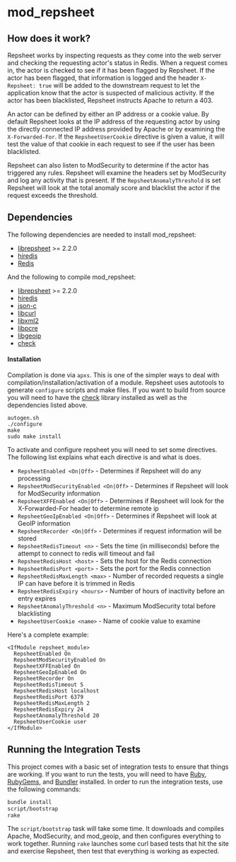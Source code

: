 # mod_repsheet

## How does it work?

Repsheet works by inspecting requests as they come into the web server
and checking the requesting actor's status in Redis. When a request
comes in, the actor is checked to see if it has been flagged by
Repsheet. If the actor has been flagged, that information is logged
and the header `X-Repsheet: true` will be added to the downstream
request to let the application know that the actor is suspected of
malicious activity. If the actor has been blacklisted, Repsheet
instructs Apache to return a 403.

An actor can be defined by either an IP address or a cookie value. By
default Repsheet looks at the IP address of the requesting actor by
using the directly connected IP address provided by Apache or by
examining the `X-Forwarded-For`. If the `RepsheetUserCookie`
directive is given a value, it will test the value of that cookie in
each request to see if the user has been blacklisted.

Repsheet can also listen to ModSecurity to determine if the actor has
triggered any rules. Repsheet will examine the headers set by
ModSecurity and log any activity that is present. If the
`RepsheetAnomalyThreshold` is set Repsheet will look at the total
anomaly score and blacklist the actor if the request exceeds the
threshold.

## Dependencies

The following dependencies are needed to install mod_repsheet:

* [librepsheet](https://github.com/repsheet/librepsheet) >= 2.2.0
* [hiredis](https://github.com/redis/hiredis)
* [Redis](http://redis.io)


And the following to compile mod_repsheet:

* [librepsheet](https://github.com/repsheet/librepsheet) >= 2.2.0
* [hiredis](https://github.com/redis/hiredis)
* [json-c](https://github.com/json-c/json-c)
* [libcurl](http://curl.haxx.se/)
* [libxml2](http://xmlsoft.org/)
* [libpcre](http://www.pcre.org/)
* [libgeoip](https://github.com/maxmind/geoip-api-c/tree/master/libGeoIP)
* [check](http://check.sourceforge.net/)

#### Installation

Compilation is done via `apxs`. This is one of the simpler ways to
deal with compilation/installation/activation of a module. Repsheet
uses autotools to generate `configure` scripts and make files. If you
want to build from source you will need to have the
[check](http://check.sourceforge.net/) library installed as well as
the dependencies listed above.

```
autogen.sh
./configure
make
sudo make install
```

To activate and configure repsheet you will need to set some
directives. The following list explains what each directive is and
what is does.

* `RepsheetEnabled <On|Off>` - Determines if Repsheet will do any processing
* `RepsheetModSecurityEnabled <On|Off>` - Determines if Repsheet will look for ModSecurity information
* `RepsheetXFFEnabled <On|Off>` - Determines if Repsheet will look for the X-Forwarded-For header to determine remote ip
* `RepsheetGeoIpEnabled <On|Off>` - Determines if Repsheet will look at GeoIP information
* `RepsheetRecorder <On|Off>` - Determines if request information will be stored
* `RepsheetRedisTimeout <n>` - Sets the time (in milliseconds) before the attempt to connect to redis will timeout and fail
* `RepsheetRedisHost <host>` - Sets the host for the Redis connection
* `RepsheetRedisPort <port>` - Sets the port for the Redis connection
* `RepsheetRedisMaxLength <max>` - Number of recorded requests a single IP can have before it is trimmed in Redis
* `RepsheetRedisExpiry <hours>` - Number of hours of inactivity before an entry expires
* `RepsheetAnomalyThreshold <n>` - Maximum ModSecurity total before blacklisting
* `RepsheetUserCookie <name>` - Name of cookie value to examine

Here's a complete example:

```
<IfModule repsheet_module>
  RepsheetEnabled On
  RepsheetModSecurityEnabled On
  RepsheetXFFEnabled On
  RepsheetGeoIpEnabled On
  RepsheetRecorder On
  RepsheetRedisTimeout 5
  RepsheetRedisHost localhost
  RepsheetRedisPort 6379
  RepsheetRedisMaxLength 2
  RepsheetRedisExpiry 24
  RepsheetAnomalyThreshold 20
  RepsheetUserCookie user
</IfModule>
```

## Running the Integration Tests

This project comes with a basic set of integration tests to ensure
that things are working. If you want to run the tests, you will need
to have [Ruby](http://www.ruby-lang.org/en/),
[RubyGems](http://rubygems.org/), and [Bundler](http://bundler.io/)
installed. In order to run the integration tests, use the following
commands:

```sh
bundle install
script/bootstrap
rake
```

The `script/bootstrap` task will take some time. It downloads and
compiles Apache, ModSecurity, and mod_geoip, and then configures
everything to work together. Running `rake` launches some curl based
tests that hit the site and exercise Repsheet, then test that
everything is working as expected.
